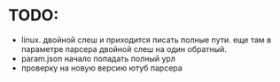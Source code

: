 # TODO: 
- linux. двойной слеш и приходится писать полные пути. еще там в параметре парсера двойной слеш на один обратный.
- param.json начало попадать полный урл
- проверку на новую версию ютуб парсера

